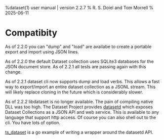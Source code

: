 %dataset(1) user manual | version 2.2.7
% R. S. Doiel and Tom Morrell
% 2025-06-11

# Compatibity

As of 2.2.0 you can "dump" and "load" are availabe to create a portable
export and import using JSON lines.

As of 2.2.0 the default Dataset collection uses SQLite3 databases for 
the JSON document store. As of 2.2.1 all tests are passing again with
this change.

As of 2.2.1 dataset cli now supports dump and load verbs. This allows
a fast way to export/import an entire dataset collection as a JSONL stream.
This will likely replace cloning in the future which is considerably slower.

As of 2.2.2 libdataset is no longer available. The pain of compiling
native DLL was too high. The Dataset Project provides [datasetd](datasetd.1.md)
which exposes Dataset Collections as a JSON API and web service. This
is available to any language that support http access. Of course you
can also shell out to the cli. You have lots of option.

[ts_dataset](https://github.com/caltechlibrary/ts_dataset) is a go
example of writing a wrapper around the datasetd API.



